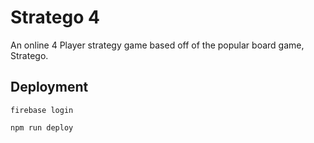 # Stratego 4

An online 4 Player strategy game based off of the popular board game, Stratego.


## Deployment

`firebase login`

`npm run deploy`